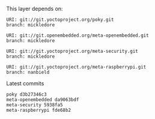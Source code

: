 This layer depends on:

    URI: git://git.yoctoproject.org/poky.git
    branch: mickledore

    URI: git://git.openembedded.org/meta-openembedded.git
    branch: mickledore

    URI: git://git.yoctoproject.org/meta-security.git
    branch: mickledore

    URI: git://git.yoctoproject.org/meta-raspberrypi.git
    branch: nanbield

Latest commits

    poky d3b27346c3
    meta-openembedded da9063bdf
    meta-security 5938fa5
    meta-raspberrypi fde68b2
